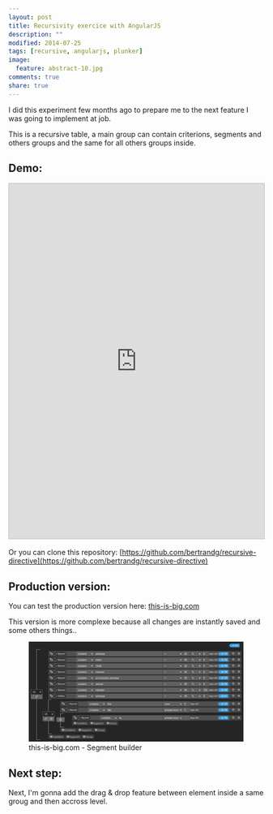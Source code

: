 ```yaml
---
layout: post
title: Recursivity exercice with AngularJS
description: ""
modified: 2014-07-25
tags: [recursive, angularjs, plunker]
image:
  feature: abstract-10.jpg
comments: true
share: true  
---
```


I did this experiment few months ago to prepare me to the next feature I was going to implement at job.

This is a recursive table, a main group can contain criterions, segments and others groups and the same for all others groups inside.


## Demo:

<iframe style="border: 1px solid #bbb;width: 100%; height: 700px" src="http://embed.plnkr.co/M41k49/?t=run" frameborder="0" allowfullscreen="allowfullscreen">Loading plunk...</iframe>

Or you can clone this repository: [https://github.com/bertrandg/recursive-directive](https://github.com/bertrandg/recursive-directive)

## Production version:

You can test the production version here: [this-is-big.com](http://www.this-is-big.com)

This version is more complexe because all changes are instantly saved and some others things..

<figure class="half">
    <a href="images/angular_recursivity/capture.png" target="_blank"><img src="images/angular_recursivity/capture.png" alt=""></a>
    <figcaption>this-is-big.com - Segment builder</figcaption>
</figure>

## Next step:

Next, I'm gonna add the drag & drop feature between element inside a same groug and then accross level.

